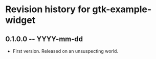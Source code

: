 # Revision history for gtk-example-widget

## 0.1.0.0 -- YYYY-mm-dd

* First version. Released on an unsuspecting world.
